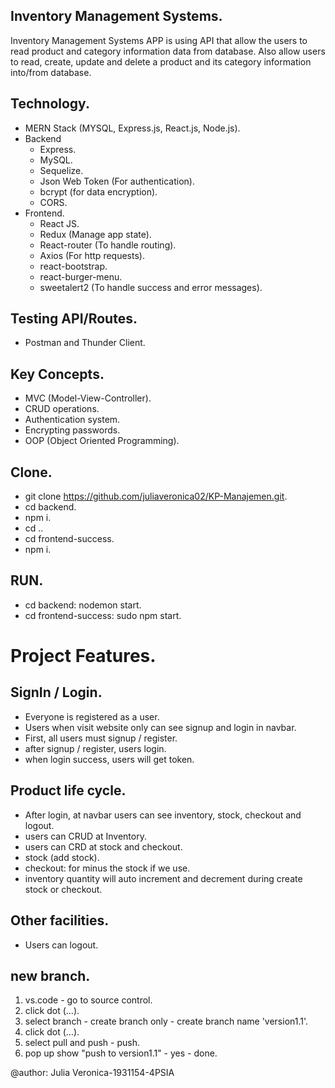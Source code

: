 ## Inventory Management Systems.
Inventory Management Systems APP is using API that allow the users to read product and category information data from database. Also allow users to read, create, update and delete a product and its category information into/from database.

## Technology.
* MERN Stack (MYSQL, Express.js, React.js, Node.js).
* Backend
  - Express.
  - MySQL.
  - Sequelize.
  - Json Web Token (For authentication).
  - bcrypt (for data encryption).
  - CORS.
* Frontend.
  - React JS.
  - Redux (Manage app state).
  - React-router (To handle routing).
  - Axios (For http requests).
  - react-bootstrap.
  - react-burger-menu.
  - sweetalert2 (To handle success and error messages).

## Testing API/Routes.
* Postman and Thunder Client.

## Key Concepts.
* MVC (Model-View-Controller).
* CRUD operations.
* Authentication system.
* Encrypting passwords.
* OOP (Object Oriented Programming).

## Clone.
* git clone https://github.com/juliaveronica02/KP-Manajemen.git.
* cd backend.
* npm i.
* cd ..
* cd frontend-success.
* npm i.

## RUN.
* cd backend: nodemon start.
* cd frontend-success: sudo npm start.

# Project Features.
## SignIn / Login.
* Everyone is registered as a user.
* Users when visit website only can see signup and login in navbar.
* First, all users must signup / register.
* after signup / register, users login.
* when login success, users will get token.

## Product life cycle.
* After login, at navbar users can see inventory, stock, checkout and logout.
* users can CRUD at Inventory.
* users can CRD at stock and checkout.
* stock (add stock).
* checkout: for minus the stock if we use.
* inventory quantity will auto increment and decrement during create stock or checkout.

## Other facilities.
* Users can logout.

## new branch.
1. vs.code - go to source control.
2. click dot (...).
3. select branch - create branch only - create branch name 'version1.1'.
2. click dot (...).
4. select pull and push - push.
5. pop up show "push to version1.1" - yes - done.

@author: Julia Veronica-1931154-4PSIA